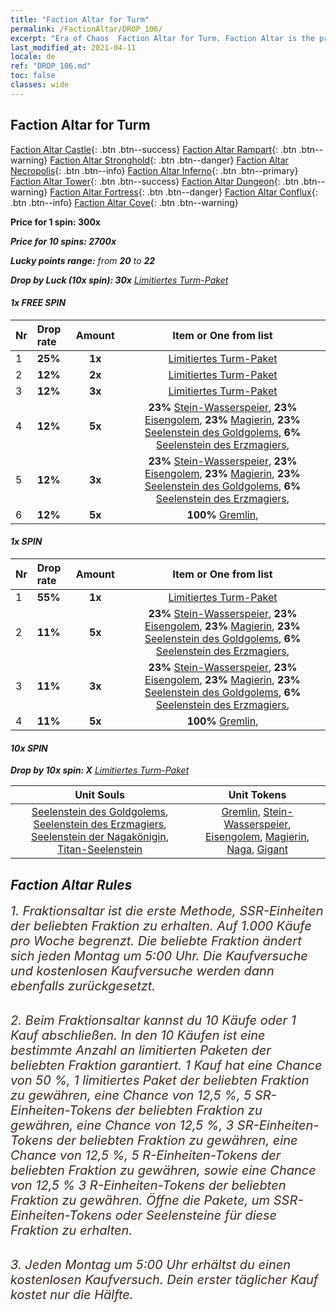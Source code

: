 ```yaml
---
title: "Faction Altar for Turm"
permalink: /FactionAltar/DROP_106/
excerpt: "Era of Chaos  Faction Altar for Turm. Faction Altar is the primary method for obtaining SSR units from the popular faction. Limited to 1,000 purchases each week. The popular faction changes at 05:00 every Monday. Purchase attempts and free purchase attempts will also reset then."
last_modified_at: 2021-04-11
locale: de
ref: "DROP_106.md"
toc: false
classes: wide
---
```


##  Faction Altar for **Turm**

  [Faction Altar Castle](/de/FactionAltar/DROP_101/){: .btn .btn--success} [Faction Altar Rampart](/de/FactionAltar/DROP_102/){: .btn .btn--warning} [Faction Altar Stronghold](/de/FactionAltar/DROP_103/){: .btn .btn--danger} [Faction Altar Necropolis](/de/FactionAltar/DROP_104/){: .btn .btn--info} [Faction Altar Inferno](/de/FactionAltar/DROP_105/){: .btn .btn--primary} [Faction Altar Tower](/de/FactionAltar/DROP_106/){: .btn .btn--success} [Faction Altar Dungeon](/de/FactionAltar/DROP_107/){: .btn .btn--warning} [Faction Altar Fortress](/de/FactionAltar/DROP_108/){: .btn .btn--danger} [Faction Altar Conflux](/de/FactionAltar/DROP_109/){: .btn .btn--info} [Faction Altar Cove](/de/FactionAltar/DROP_112/){: .btn .btn--warning} 

  **Price for 1 spin: 300x** <i class="fas fa-gem"/>

  **Price for 10 spins: 2700x** <i class="fas fa-gem"/>

  **Lucky points range:** from **20** to **22**

  **Drop by Luck (10x spin): 30x** [Limitiertes Turm-Paket](/de/Items/con_2110/)

####  1x FREE SPIN 

  |    Nr    |  Drop rate  |  Amount   |   Item or One from list  |
  |:---------|:------------|:---------:|:------------------------:|
  | 1 | **25%** | **1x** | [Limitiertes Turm-Paket](/de/Items/con_2110/) |
  | 2 | **12%** | **2x** | [Limitiertes Turm-Paket](/de/Items/con_2110/) |
  | 3 | **12%** | **3x** | [Limitiertes Turm-Paket](/de/Items/con_2110/) |
  | 4 | **12%** | **5x** |  **23%** [Stein-Wasserspeier](/de/Items/unt_236/),  **23%** [Eisengolem](/de/Items/unt_237/),  **23%** [Magierin](/de/Items/unt_238/),  **23%** [Seelenstein des Goldgolems](/de/Items/unt_322/),  **6%** [Seelenstein des Erzmagiers](/de/Items/unt_323/),  |
  | 5 | **12%** | **3x** |  **23%** [Stein-Wasserspeier](/de/Items/unt_236/),  **23%** [Eisengolem](/de/Items/unt_237/),  **23%** [Magierin](/de/Items/unt_238/),  **23%** [Seelenstein des Goldgolems](/de/Items/unt_322/),  **6%** [Seelenstein des Erzmagiers](/de/Items/unt_323/),  |
  | 6 | **12%** | **5x** |  **100%** [Gremlin](/de/Items/unt_235/),  |


####  1x SPIN 

  |    Nr    |  Drop rate  |  Amount   |   Item or One from list  |
  |:---------|:------------|:---------:|:------------------------:|
  | 1 | **55%** | **1x** | [Limitiertes Turm-Paket](/de/Items/con_2110/) |
  | 2 | **11%** | **5x** |  **23%** [Stein-Wasserspeier](/de/Items/unt_236/),  **23%** [Eisengolem](/de/Items/unt_237/),  **23%** [Magierin](/de/Items/unt_238/),  **23%** [Seelenstein des Goldgolems](/de/Items/unt_322/),  **6%** [Seelenstein des Erzmagiers](/de/Items/unt_323/),  |
  | 3 | **11%** | **3x** |  **23%** [Stein-Wasserspeier](/de/Items/unt_236/),  **23%** [Eisengolem](/de/Items/unt_237/),  **23%** [Magierin](/de/Items/unt_238/),  **23%** [Seelenstein des Goldgolems](/de/Items/unt_322/),  **6%** [Seelenstein des Erzmagiers](/de/Items/unt_323/),  |
  | 4 | **11%** | **5x** |  **100%** [Gremlin](/de/Items/unt_235/),  |


####  10x SPIN 

  **Drop by 10x spin: X** [Limitiertes Turm-Paket](/de/Items/con_2110/)

  |    Unit Souls    |  Unit Tokens  |
  |:----------------:|:-------------:|
  | [Seelenstein des Goldgolems](/de/Items/unt_322/), [Seelenstein des Erzmagiers](/de/Items/unt_323/), [Seelenstein der Nagakönigin](/de/Items/unt_325/), [Titan-Seelenstein](/de/Items/unt_326/) | [Gremlin](/de/Items/unt_235/), [Stein-Wasserspeier](/de/Items/unt_236/), [Eisengolem](/de/Items/unt_237/), [Magierin](/de/Items/unt_238/), [Naga](/de/Items/unt_240/), [Gigant](/de/Items/unt_241/) |



## Faction Altar Rules

  <span style="color: #3c2a1e;font-size:20px">1. Fraktionsaltar ist die erste Methode, SSR-Einheiten der beliebten Fraktion zu erhalten. Auf 1.000 Käufe pro Woche begrenzt. Die beliebte Fraktion ändert sich jeden Montag um 5:00 Uhr. Die Kaufversuche und kostenlosen Kaufversuche werden dann ebenfalls zurückgesetzt.</span><br/>

<br/>  <span style="color: #3c2a1e;font-size:20px">2. Beim Fraktionsaltar kannst du 10 Käufe oder 1 Kauf abschließen. In den 10 Käufen ist eine bestimmte Anzahl an limitierten Paketen der beliebten Fraktion garantiert. 1 Kauf hat eine Chance von 50 %, 1 limitiertes Paket der beliebten Fraktion zu gewähren, eine Chance von 12,5 %, 5 SR-Einheiten-Tokens der beliebten Fraktion zu gewähren, eine Chance von 12,5 %, 3 SR-Einheiten-Tokens der beliebten Fraktion zu gewähren, eine Chance von 12,5 %, 5 R-Einheiten-Tokens der beliebten Fraktion zu gewähren, sowie eine Chance von 12,5 % 3 R-Einheiten-Tokens der beliebten Fraktion zu gewähren. Öffne die Pakete, um SSR-Einheiten-Tokens oder Seelensteine für diese Fraktion zu erhalten.</span>

<br/>  <span style="color: #3c2a1e;font-size:20px">3. Jeden Montag um 5:00 Uhr erhältst du einen kostenlosen Kaufversuch. Dein erster täglicher Kauf kostet nur die Hälfte.</span><br/>

<br/>